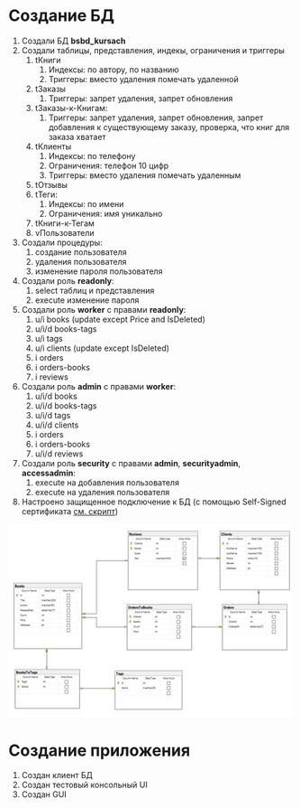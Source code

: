 # Создание БД

1. Создали БД **bsbd_kursach**
2. Создали таблицы, представления, индекы, ограничения и триггеры
    1. tКниги
        1. Индексы: по автору, по названию
        2. Триггеры: вместо удаления помечать удаленной
    2. tЗаказы
        1. Триггеры: запрет удаления, запрет обновления
    3. tЗаказы-к-Книгам:
        1. Триггеры: запрет удаления, запрет обновления, запрет добавления к существующему заказу, проверка, что книг
           для заказа хватает
    4. tКлиенты
        1. Индексы: по телефону
        2. Ограничения: телефон 10 цифр
        3. Триггеры: вместо удаления помечать удаленным
    5. tОтзывы
    6. tТеги:
        1. Индексы: по имени
        2. Ограничения: имя уникально
    7. tКниги-к-Тегам
    8. vПользователи
3. Создали процедуры:
    1. создание пользователя
    2. удаления пользователя
    3. изменение пароля пользователя
4. Создали роль **readonly**:
    1. select таблиц и представления
    2. execute изменение пароля
5. Создали роль **worker** с правами **readonly**:
    1. u/i books (update except Price and IsDeleted)
    2. u/i/d books-tags
    3. u/i tags
    4. u/i clients (update except IsDeleted)
    5. i orders
    6. i orders-books
    7. i reviews
6. Создали роль **admin** с правами **worker**:
    1. u/i/d books
    2. u/i/d books-tags
    3. u/i/d tags
    4. u/i/d clients
    5. i orders
    6. i orders-books
    7. u/i/d reviews
7. Создали роль **security** с правами **admin**, **securityadmin**, **accessadmin**:
    1. execute на добавления пользователя
    2. execute на удаления пользователя
8. Настроено защищенное подключение к БД (с помощью Self-Signed
   сертификата [см. скрипт](./scripts/create-mssql-cert.ps1))

![](./pictures/db-diagram.png "Диаграмма БД")

# Создание приложения

1. Создан клиент БД
2. Создан тестовый консольный UI
3. Создан GUI
